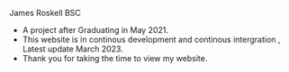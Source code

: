 James Roskell BSC

- A project after Graduating in May 2021.
- This website is in continous development and continous intergration , Latest  update March 2023.
- Thank you for taking the time to view my website.
